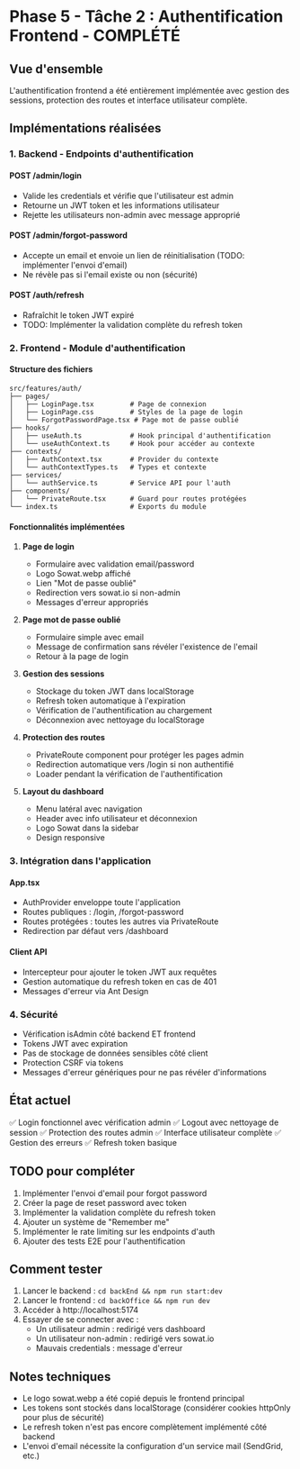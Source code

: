 # Phase 5 - Tâche 2 : Authentification Frontend - COMPLÉTÉ

## Vue d'ensemble
L'authentification frontend a été entièrement implémentée avec gestion des sessions, protection des routes et interface utilisateur complète.

## Implémentations réalisées

### 1. Backend - Endpoints d'authentification

#### POST /admin/login
- Valide les credentials et vérifie que l'utilisateur est admin
- Retourne un JWT token et les informations utilisateur
- Rejette les utilisateurs non-admin avec message approprié

#### POST /admin/forgot-password
- Accepte un email et envoie un lien de réinitialisation (TODO: implémenter l'envoi d'email)
- Ne révèle pas si l'email existe ou non (sécurité)

#### POST /auth/refresh
- Rafraîchit le token JWT expiré
- TODO: Implémenter la validation complète du refresh token

### 2. Frontend - Module d'authentification

#### Structure des fichiers
```
src/features/auth/
├── pages/
│   ├── LoginPage.tsx         # Page de connexion
│   ├── LoginPage.css         # Styles de la page de login
│   └── ForgotPasswordPage.tsx # Page mot de passe oublié
├── hooks/
│   ├── useAuth.ts            # Hook principal d'authentification
│   └── useAuthContext.ts     # Hook pour accéder au contexte
├── contexts/
│   ├── AuthContext.tsx       # Provider du contexte
│   └── authContextTypes.ts   # Types et contexte
├── services/
│   └── authService.ts        # Service API pour l'auth
├── components/
│   └── PrivateRoute.tsx      # Guard pour routes protégées
└── index.ts                  # Exports du module
```

#### Fonctionnalités implémentées

1. **Page de login**
   - Formulaire avec validation email/password
   - Logo Sowat.webp affiché
   - Lien "Mot de passe oublié"
   - Redirection vers sowat.io si non-admin
   - Messages d'erreur appropriés

2. **Page mot de passe oublié**
   - Formulaire simple avec email
   - Message de confirmation sans révéler l'existence de l'email
   - Retour à la page de login

3. **Gestion des sessions**
   - Stockage du token JWT dans localStorage
   - Refresh token automatique à l'expiration
   - Vérification de l'authentification au chargement
   - Déconnexion avec nettoyage du localStorage

4. **Protection des routes**
   - PrivateRoute component pour protéger les pages admin
   - Redirection automatique vers /login si non authentifié
   - Loader pendant la vérification de l'authentification

5. **Layout du dashboard**
   - Menu latéral avec navigation
   - Header avec info utilisateur et déconnexion
   - Logo Sowat dans la sidebar
   - Design responsive

### 3. Intégration dans l'application

#### App.tsx
- AuthProvider enveloppe toute l'application
- Routes publiques : /login, /forgot-password
- Routes protégées : toutes les autres via PrivateRoute
- Redirection par défaut vers /dashboard

#### Client API
- Intercepteur pour ajouter le token JWT aux requêtes
- Gestion automatique du refresh token en cas de 401
- Messages d'erreur via Ant Design

### 4. Sécurité

- Vérification isAdmin côté backend ET frontend
- Tokens JWT avec expiration
- Pas de stockage de données sensibles côté client
- Protection CSRF via tokens
- Messages d'erreur génériques pour ne pas révéler d'informations

## État actuel

✅ Login fonctionnel avec vérification admin
✅ Logout avec nettoyage de session
✅ Protection des routes admin
✅ Interface utilisateur complète
✅ Gestion des erreurs
✅ Refresh token basique

## TODO pour compléter

1. Implémenter l'envoi d'email pour forgot password
2. Créer la page de reset password avec token
3. Implémenter la validation complète du refresh token
4. Ajouter un système de "Remember me"
5. Implémenter le rate limiting sur les endpoints d'auth
6. Ajouter des tests E2E pour l'authentification

## Comment tester

1. Lancer le backend : `cd backEnd && npm run start:dev`
2. Lancer le frontend : `cd backOffice && npm run dev`
3. Accéder à http://localhost:5174
4. Essayer de se connecter avec :
   - Un utilisateur admin : redirigé vers dashboard
   - Un utilisateur non-admin : redirigé vers sowat.io
   - Mauvais credentials : message d'erreur

## Notes techniques

- Le logo sowat.webp a été copié depuis le frontend principal
- Les tokens sont stockés dans localStorage (considérer cookies httpOnly pour plus de sécurité)
- Le refresh token n'est pas encore complètement implémenté côté backend
- L'envoi d'email nécessite la configuration d'un service mail (SendGrid, etc.) 